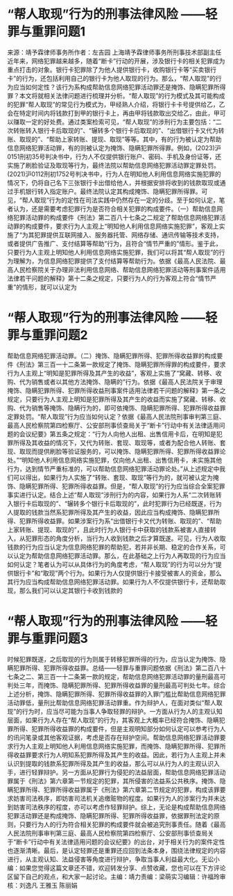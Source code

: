 # “帮人取现”行为的刑事法律风险 ——轻罪与重罪问题1

来源：靖予霖律师事务所作者：左吉园 上海靖予霖律师事务所刑事技术部副主任近年来，网络犯罪越来越多，随着“断卡”行动的开展，涉及银行卡的相关犯罪成为重点打击的对象。银行卡犯罪除了为他人提供银行卡，收购银行卡等“买卖银行卡”的行为，还包括利用自己的银行卡为他人取现的行为。那么，“帮人取现”的行为应当如何定性？该行为系构成帮助信息网络犯罪活动罪还是掩饰、隐瞒犯罪所得罪？本文将就相关法律问题进行梳理并分析。“帮人取现”的行为模式及其可能构成的犯罪“帮人取现”的常见行为模式为，甲经熟人介绍，将银行卡卡号提供给乙，乙会在特定时间内将钱款打到甲的银行卡上，再由甲将钱款取出交给乙，由此，甲可以赚取一定的好处费。通过类案检索可见，“帮人取现”的涉刑行为主要包括：“二次转账转入银行卡后取现的”、“辗转多个银行卡后取现的”、“出借银行卡又代为转账、取现的”、“帮助上家转账、提现、取现”等等。其中，有的行为被认定为帮助信息网络犯罪活动罪，有的则被认定为掩饰、隐瞒犯罪所得罪。例如，(2023)沪0151刑初35号判决书中，行为人不仅提供银行账户、密码、手机及身份证等，还实施了刷脸验证及取现等行为，最终法院以帮助信息网络犯罪活动罪定罪处罚。(2021)沪0112刑初1752号判决书中，行为人在明知他人利用信息网络实施犯罪的情况下，仍将自己名下三张银行卡出借给他人，并根据安排将收到的钱款取现或通过手机银行转入指定账户。最终法院认定其构成掩饰、隐瞒犯罪所得罪。可见，“帮人取现”行为的定性在司法实践中仍然存在一定的分歧。至于如何认定，笔者认为，还是需要考虑犯罪行为是否符合相关犯罪的构成要件。（一）帮助信息网络犯罪活动罪的构成要件《刑法》第二百八十七条之二规定了帮助信息网络犯罪活动罪的构成要件，要求行为人主观上“明知他人利用信息网络实施犯罪”，客观上实施了“为其犯罪提供互联网接入、服务器托管、网络存储、通讯传输等技术支持，或者提供广告推广、支付结算等帮助”行为，且符合“情节严重的”情形。鉴于此，只要行为人主观上明知他人利用信息网络实施犯罪，我们可以将其“帮人取现”的行为理解为，为信息网络犯罪提供了支付结算等帮助行为。依据《最高人民法院、最高人民检察院关于办理非法利用信息网络、帮助信息网络犯罪活动等刑事案件适用法律若干问题的解释》第十二条之规定，只要行为人的行为客观上符合“情节严重”的情形，就可以认定为

# “帮人取现”行为的刑事法律风险 ——轻罪与重罪问题2

帮助信息网络犯罪活动罪。（二）掩饰、隐瞒犯罪所得、犯罪所得收益罪的构成要件《刑法》第三百一十二条第一款规定了掩饰、隐瞒犯罪所得罪的构成要件，要求行为人主观上“明知是犯罪所得及其产生的收益”，客观上实施了“窝藏、转移、收购、代为销售或者以其他方法掩饰、隐瞒的”行为。依据《最高人民法院关于审理掩饰、隐瞒犯罪所得、犯罪所得收益刑事案件适用法律若干问题的解释》第一条之规定，只要行为人主观上明知是犯罪所得及其产生的收益而实施了窝藏、转移、收购、代为销售等掩饰、隐瞒行为的，即可依掩饰、隐瞒犯罪所得、犯罪所得收益罪定罪处罚。“帮人取现”行为应当如何认定？依据《最高人民法院刑事审判第三庭、最高人民检察院第四检察厅、公安部刑事侦查局关于“断卡”行动中有关法律适用问题的会议纪要》第五条之规定：“行为人向他人出租、出售信用卡后，在明知是犯罪所得及其收益的情况下，又代为转账、套现、取现等，或者为配合他人转账、套现、取现而提供刷脸等验证服务的，可以掩饰、隐瞒犯罪所得、犯罪所得收益罪论处。”“明知他人利用信息网络实施犯罪，仅向他人出租、出售信用卡，未实施其他行为，达到情节严重标准的，可以帮助信息网络犯罪活动罪论处。”从上述规定中我们可以得出，如果行为人实施了“转账、套现、取现”等行为的，就可被认定为掩饰、隐瞒犯罪所得、犯罪所得收益罪。但是，“帮人取现”的行为应当综合全案犯罪事实进行认定。结合上述“帮人取现”涉刑行为的内容，如果行为人系“二次转账转入银行卡后取现的”、“辗转多个银行卡后取现的”，此时犯罪行为已经既遂，行为人提取的钱款当然系犯罪所得及其产生的收益，因此应当构成掩饰、隐瞒犯罪所得、犯罪所得收益罪。如果涉案行为系“出借银行卡又代为转账、取现的”、“帮助上家转账、提现、取现的”，且此时行为人银行卡中获取的钱款系被害人直接转入，从犯罪形态的角度分析，当行为人收到钱款之后才算既遂。可见，行为人收取钱款的行为应当认定为信息网络犯罪的帮助犯，若并非长期、稳定的合作关系，可以认定为帮助信息网络犯罪活动罪。那么，在此基础之上行为人再取现的行为应当如何认定？笔者认为可以从具体行为的角度考虑，“帮人取现”的行为可以分为“提供银行卡”和“取现”两个行为。如果行为人仅提供银行卡接受被害人的资金，那么其行为应当构成帮助信息网络犯罪活动罪。如果行为人不仅提供银行卡，还帮助取现，那么我们可以认定其银行卡收到钱款的

# “帮人取现”行为的刑事法律风险 ——轻罪与重罪问题3

时候犯罪既遂，之后取现的行为则属于转移犯罪所得的行为，应当认定为掩饰、隐瞒犯罪所得、犯罪所得收益罪。总结——轻罪与重罪问题依据《刑法》第二百八十七条之二、第三百一十二条第一款的规定，帮助信息网络犯罪活动罪的量刑最高可判处三年，而掩饰、隐瞒犯罪所得、犯罪所得收益罪的量刑最高可判处七年。综合上述分析，掩饰、隐瞒犯罪所得、犯罪所得收益罪的入罪门槛比帮助信息网络犯罪活动罪低，量刑比帮助信息网络犯罪活动罪重。作为辩护人，在面对类似“帮人取现”的行为时，应当尽可能为当事人争取轻罪的辩护。一方面从行为人的主观认知层面，如果行为人存在“帮人取现”的行为，其客观上大概率已经符合掩饰、隐瞒犯罪所得、犯罪所得收益罪的构成要件，但是主观明知部分如何认定可以参考行为人的讯问笔录或其他客观证据，考虑是否存在辩护空间。帮助信息网络犯罪活动罪要求行为人主观上明知他人利用信息网络实施犯罪，而掩饰、隐瞒犯罪所得、犯罪所得收益罪要求行为人明知系犯罪所得及其产生的收益。因此，若行为人主观上并未认识到提取的钱款系犯罪所得及其产生的收益，那么可以从行为人的主观认识入手，进行轻罪辩护。另一方面从犯罪行为侵犯的法益层面，帮助信息网络犯罪活动罪属于《刑法》第六章第一节规定的犯罪，其所侵害的法益系公共秩序。掩饰、隐瞒犯罪所得、犯罪所得收益罪属于《刑法》第六章第二节规定的犯罪，构成该罪要求妨害司法秩序，即妨害司法机关追缴赃物的程度。如果行为人的涉案行为并未达到妨害司法秩序的程度，亦可以考虑作轻罪辩护。综上，无论是构成帮助信息网络犯罪活动罪还是构成掩饰、隐瞒犯罪所得、犯罪所得收益罪，依据罪刑法定的原则，只要行为人的行为符合相关犯罪的构成要件就会被追究刑事责任。随着《最高人民法院刑事审判第三庭、最高人民检察院第四检察厅、公安部刑事侦查局关于“断卡”行动中有关法律适用问题的会议纪要》的出台，对于相关行为的案件定性也逐渐清晰。最后，是认定轻罪还是重罪还应回到法条本身，围绕法律规定的内容进行，从主观认知、法益侵害等角度进行辩护，争取当事人利益最大化。无讼小编：如果您觉得这篇文章还不错，欢迎转发分享、点赞收藏，您也可以在下方评论区留下自己的观点，和大家一起讨论。主编：靖力责编：梁萌实习编辑：许福玲审核：刘逸凡 王雅玉 陈丽娟

